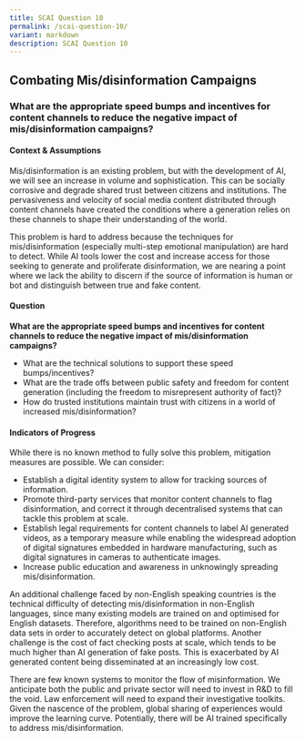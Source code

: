 ```yaml
---
title: SCAI Question 10
permalink: /scai-question-10/
variant: markdown
description: SCAI Question 10
---
```

## Combating Mis/disinformation Campaigns

### What are the appropriate speed bumps and incentives for content channels to reduce the negative impact of mis/disinformation campaigns?

#### Context & Assumptions

Mis/disinformation is an existing problem, but with the development of AI, we will see an increase in volume and sophistication. This can be socially corrosive and degrade shared trust between citizens and institutions. The pervasiveness and velocity of social media content distributed through content channels have created the conditions where a generation relies on these channels to shape their understanding of the world. 

This problem is hard to address because the techniques for mis/disinformation (especially multi-step emotional manipulation) are hard to detect. While AI tools lower the cost and increase access for those seeking to generate and proliferate disinformation, we are nearing a point where we lack the ability to discern if the source of information is human or bot and distinguish between true and fake content.

#### Question

**What are the appropriate speed bumps and incentives for content channels to reduce the negative impact of mis/disinformation campaigns?**

* What are the technical solutions to support these speed bumps/incentives?
* What are the trade offs between public safety and freedom for content generation (including the freedom to misrepresent authority of fact)?
* How do trusted institutions maintain trust with citizens in a world of increased mis/disinformation?

#### Indicators of Progress

While there is no known method to fully solve this problem, mitigation measures are possible. We can consider:

* Establish a digital identity system to allow for tracking sources of information.
* Promote third-party services that monitor content channels to flag disinformation, and correct it through decentralised systems that can tackle this problem at scale.
* Establish legal requirements for content channels to label AI generated videos, as a temporary measure while enabling the widespread adoption of digital signatures embedded in hardware manufacturing, such as digital signatures in cameras to authenticate images.
* Increase public education and awareness in unknowingly spreading mis/disinformation.

An additional challenge faced by non-English speaking countries is the technical difficulty of detecting mis/disinformation in non-English languages, since many existing models are trained on and optimised for English datasets. Therefore, algorithms need to be trained on non-English data sets in order to accurately detect on global platforms. Another challenge is the cost of fact checking posts at scale, which tends to be much higher than AI generation of fake posts. This is exacerbated by AI generated content being disseminated at an increasingly low cost.

There are few known systems to monitor the flow of misinformation. We anticipate both the public and private sector will need to invest in R&D to fill the void. Law enforcement will need to expand their investigative toolkits. Given the nascence of the problem, global sharing of experiences would improve the learning curve. Potentially, there will be AI trained specifically to address mis/disinformation.